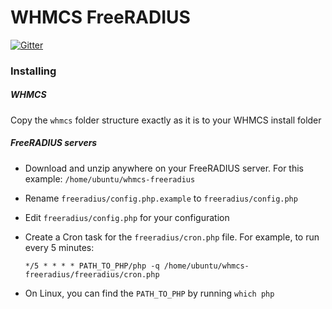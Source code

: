 # WHMCS FreeRADIUS

[![Gitter](https://badges.gitter.im/Join%20Chat.svg)](https://gitter.im/eksoverzero/whmcs-freeradius?utm_source=badge&utm_medium=badge&utm_campaign=pr-badge)


### Installing

##### WHMCS

Copy the `whmcs` folder structure exactly as it is to your WHMCS install folder

##### FreeRADIUS servers

- Download and unzip anywhere on your FreeRADIUS server. For this example: `/home/ubuntu/whmcs-freeradius`
- Rename `freeradius/config.php.example` to `freeradius/config.php`
- Edit `freeradius/config.php` for your configuration
- Create a Cron task for the `freeradius/cron.php` file. For example, to run every 5 minutes:

  ```
  */5 * * * * PATH_TO_PHP/php -q /home/ubuntu/whmcs-freeradius/freeradius/cron.php
  ```

- On Linux, you can find the `PATH_TO_PHP` by running `which php`
